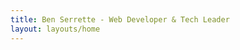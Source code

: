 ```yaml
---
title: Ben Serrette - Web Developer & Tech Leader
layout: layouts/home
---
```


<!--
This page left blank.  Edit files in /src/home to modify home page.
-->